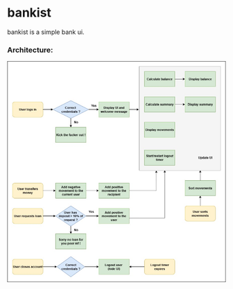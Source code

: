 # bankist

bankist is a simple bank ui.

### Architecture:

![bankist architecture](diagrams/bankist-architecture.jpg)